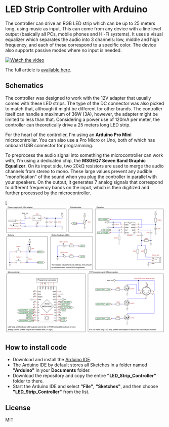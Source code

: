 # LED Strip Controller with Arduino
The controller can drive an RGB LED strip which can be up to 25 meters long, using music as input. This can come from any device with a line level output (basically all PCs, mobile phones and Hi-Fi systems). It uses a visual equalizer which separates the audio into 3 channels: low, middle and high frequency, and each of these correspond to a specific color. The device also supports passive modes where no input is needed.

[![Watch the video](https://img.youtube.com/vi/10x7A5oeKzk/maxresdefault.jpg)](https://youtu.be/10x7A5oeKzk)

The full article is [available here](https://vbstudio.hu/blog/20250322-LED-Strip-Controller-with-Arduino).

## Schematics
The controller was designed to work with the 12V adapter that usually comes with these LED strips. The type of the DC connector was also picked to match that, although it might be different for other brands. The controller itself can handle a maximum of 36W (3A), however, the adapter might be limited to less than that. Considering a power use of 120mA per meter, the controller can theoretically drive a 25 meters long LED strip.

For the heart of the controller, I'm using an **Arduino Pro Mini** microcontroller. You can also use a Pro Micro or Uno, both of which has onboard USB connector for programming.

To preprocess the audio signal into something the microcontroller can work with, I'm using a dedicated chip, the **MSGEQ7 Seven Band Graphic Equalizer**. On its input side, two 20kΩ resistors are used to merge the audio channels from stereo to mono. These large values prevent any audible "monofication" of the sound when you plug the controller in parallel with your speakers. On the output, it generates 7 analog signals that correspond to different frequency bands on the input, which is then digitized and further processed by the microcontroller.

[![Wiring Diagram](led_strip_controller_schematics.png)

## How to install code
- Download and install the [Arduino IDE](https://www.arduino.cc/en/software).
- The Arduino IDE by default stores all Sketches in a folder named **"Arduino"** in your **Documents** folder.
- Download the repository and copy the entire **"LED_Strip_Controller"** folder to there.
- Start the Arduino IDE and select **"File"**, **"Sketches"**, and then choose **"LED_Strip_Controller"** from the list.

## License
MIT